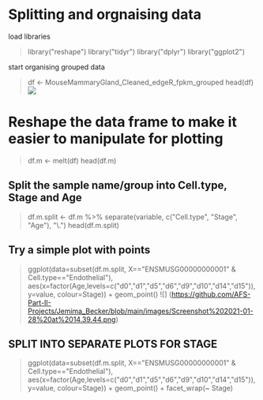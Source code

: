 # Splitting and orgnaising data
load libraries
> library("reshape")
> library("tidyr")
> library("dplyr")
> library("ggplot2")

start organising grouped data
> df <- MouseMammaryGland_Cleaned_edgeR_fpkm_grouped
> head(df)
![](https://github.com/AFS-Part-II-Projects/Jemima_Becker/blob/main/images/Screenshot%202021-01-28%20at%2014.32.50.png)
# Reshape the data frame to make it easier to manipulate for plotting
> df.m <- melt(df)
> head(df.m)

## Split the sample name/group into Cell.type, Stage and Age
> df.m.split <- df.m %>% separate(variable, c("Cell.type", "Stage", "Age"), "\\.")
> head(df.m.split)

## Try a simple plot with points
> ggplot(data=subset(df.m.split, X=="ENSMUSG00000000001" & Cell.type=="Endothelial"), 
       aes(x=factor(Age,levels=c("d0","d1","d5","d6","d9","d10","d14","d15")), y=value, colour=Stage)) +
  geom_point()
![] (https://github.com/AFS-Part-II-Projects/Jemima_Becker/blob/main/images/Screenshot%202021-01-28%20at%2014.39.44.png)


## SPLIT INTO SEPARATE PLOTS FOR STAGE
> ggplot(data=subset(df.m.split, X=="ENSMUSG00000000001" & Cell.type=="Endothelial"), 
       aes(x=factor(Age,levels=c("d0","d1","d5","d6","d9","d10","d14","d15")), y=value, colour=Stage)) +
  geom_point() +
  facet_wrap(~ Stage)
